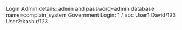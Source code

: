 Login Admin details: admin and password=admin
database name=complain_system
Government Login: 1 / abc
User1:David/123
User2:kashir/123